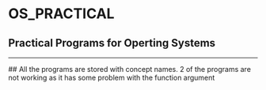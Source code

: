 # OS_PRACTICAL
## Practical Programs for Operting Systems
<hr>
## All the programs are stored with concept names.
2 of the programs are not working as it has some problem with the function argument
